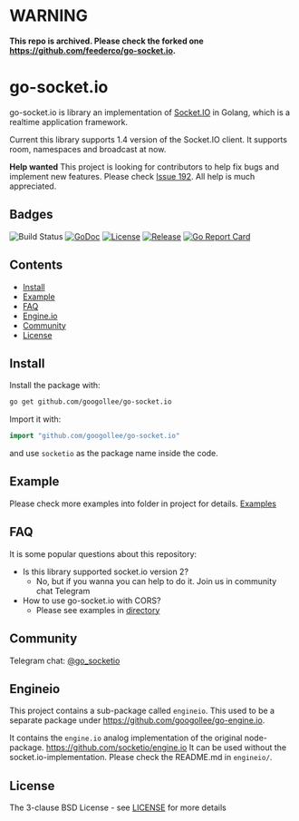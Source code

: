 # WARNING

**This repo is archived. Please check the forked one https://github.com/feederco/go-socket.io.**

# go-socket.io

go-socket.io is library an implementation of [Socket.IO](http://socket.io) in Golang, which is a realtime application framework.

Current this library supports 1.4 version of the Socket.IO client. It supports room, namespaces and broadcast at now.

**Help wanted** This project is looking for contributors to help fix bugs and implement new features. Please check [Issue 192](https://github.com/googollee/go-socket.io/issues/192). All help is much appreciated.

## Badges

![Build Status](https://github.com/googollee/go-socket.io/workflows/CI/badge.svg)
[![GoDoc](http://godoc.org/github.com/googollee/go-socket.io?status.svg)](http://godoc.org/github.com/googollee/go-socket.io)
[![License](https://img.shields.io/github/license/golangci/golangci-lint)](/LICENSE)
[![Release](https://img.shields.io/github/release/googollee/go-socket.io.svg)](https://github.com/googollee/go-socket.io/releases/latest)
[![Go Report Card](https://goreportcard.com/badge/github.com/googollee/go-socket.io)](https://goreportcard.com/report/github.com/googollee/go-socket.io)

## Contents

- [Install](#install)
- [Example](#example)
- [FAQ](#faq)
- [Engine.io](#engineio)
- [Community](#community)
- [License](#license)

## Install

Install the package with:

```bash
go get github.com/googollee/go-socket.io
```

Import it with:

```go
import "github.com/googollee/go-socket.io"
```

and use `socketio` as the package name inside the code.

## Example

Please check more examples into folder in project for details. [Examples](https://github.com/googollee/go-socket.io/tree/master/_examples)

## FAQ

It is some popular questions about this repository: 

- Is this library supported socket.io version 2?
    - No, but if you wanna you can help to do it. Join us in community chat Telegram   
- How to use go-socket.io with CORS?
    - Please see examples in [directory](https://github.com/googollee/go-socket.io/tree/master/_examples)

## Community

Telegram chat: [@go_socketio](https://t.me/go_socketio)

## Engineio

This project contains a sub-package called `engineio`. This used to be a separate package under https://github.com/googollee/go-engine.io.

It contains the `engine.io` analog implementation of the original node-package. https://github.com/socketio/engine.io It can be used without the socket.io-implementation. Please check the README.md in `engineio/`.

## License

The 3-clause BSD License  - see [LICENSE](https://opensource.org/licenses/BSD-3-Clause) for more details
